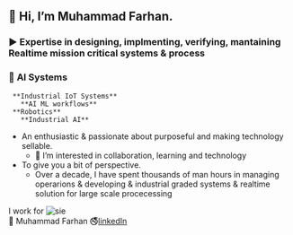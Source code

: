 ## 👋 Hi, I’m Muhammad Farhan.  
### ▶️  Expertise in designing, implmenting, verifying, mantaining Realtime mission critical systems & process
  ### 🤖 **AI** Systems 
     **Industrial IoT Systems**
       **AI ML workflows**
     **Robotics**
       **Industrial AI**
  
  - An enthusiastic & passionate about purposeful and making technology sellable.
    - 👀 I’m interested in collaboration, learning and technology
  - To give you a bit of perspective. 
    -  Over a decade, I have spent thousands of man hours in managing operarions & developing & industrial graded systems & realtime solution for large scale procecessing  
  

   I work for ![sie](https://github.com/intigration/intigration/assets/25178774/bb7918ca-8f4f-4e1d-ad5e-fe6d8254fef4)  
💼 Muhammad Farhan 🚭[linkedIn](https://www.linkedin.com/in/engr-farhan/)



